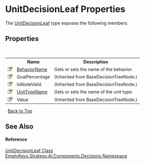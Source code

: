 # UnitDecisionLeaf Properties
 

The <a href="T_EmptyKeys_Strategy_AI_Components_Decisions_UnitDecisionLeaf">UnitDecisionLeaf</a> type exposes the following members.


## Properties
&nbsp;<table><tr><th></th><th>Name</th><th>Description</th></tr><tr><td>![Public property](media/pubproperty.gif "Public property")</td><td><a href="P_EmptyKeys_Strategy_AI_Components_Decisions_UnitDecisionLeaf_BehaviorName">BehaviorName</a></td><td>
Gets or sets the name of the behavior.</td></tr><tr><td>![Public property](media/pubproperty.gif "Public property")</td><td>GoalPercentage</td><td> (Inherited from BaseDecisionTreeNode.)</td></tr><tr><td>![Public property](media/pubproperty.gif "Public property")</td><td>IsNodeValid</td><td> (Inherited from BaseDecisionTreeNode.)</td></tr><tr><td>![Public property](media/pubproperty.gif "Public property")</td><td><a href="P_EmptyKeys_Strategy_AI_Components_Decisions_UnitDecisionLeaf_UnitTypeName">UnitTypeName</a></td><td>
Gets or sets the name of the unit type.</td></tr><tr><td>![Public property](media/pubproperty.gif "Public property")</td><td>Value</td><td> (Inherited from BaseDecisionTreeNode.)</td></tr></table>&nbsp;
<a href="#unitdecisionleaf-properties">Back to Top</a>

## See Also


#### Reference
<a href="T_EmptyKeys_Strategy_AI_Components_Decisions_UnitDecisionLeaf">UnitDecisionLeaf Class</a><br /><a href="N_EmptyKeys_Strategy_AI_Components_Decisions">EmptyKeys.Strategy.AI.Components.Decisions Namespace</a><br />